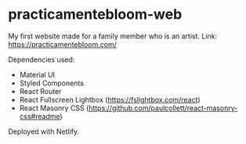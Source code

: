 # practicamentebloom-web
My first website made for a family member who is an artist. Link: https://practicamentebloom.com/

Dependencies used:
- Material UI
- Styled Components
- React Router
- React Fullscreen Lightbox (https://fslightbox.com/react)
- React Masonry CSS (https://github.com/paulcollett/react-masonry-css#readme)

Deployed with Netlify.
